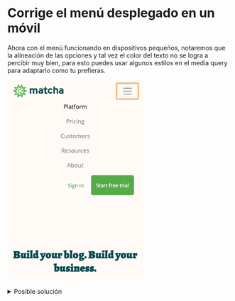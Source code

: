# Corrige el menú desplegado en un móvil

Ahora con el menú funcionando en dispositivos pequeños, notaremos que la
alineación de las opciones y tal vez el color del texto no se logra a percibir
muy bien, para esto puedes usar algunos estilos en el media query para adaptarlo
como tu prefieras.

![Menú responsive desplegado](../assets/responsive-menu.png)

<details>
  <summary>Posible solución</summary>

Este reto es libre, por ejemplo, en nuestro caso cambiamos el color de fuente de
cada uno de los items del menú para un mejor contraste y cambiamos el color del
menú hamburguesa.

```css
.navbar-light .nav-item .nav-link {
  color: #025157;
}

.navbar-light .navbar-toggler {
  border-color: #025157;
}

.navbar-light .navbar-toggler-icon {
  background-image: url("data:image/svg+xml,%3csvg xmlns='http://www.w3.org/2000/svg' width='30' height='30' viewBox='0 0 30 30'%3e%3cpath stroke='rgb(3, 81, 77)' stroke-linecap='round' stroke-miterlimit='10' stroke-width='2' d='M4 7h22M4 15h22M4 23h22'/%3e%3c/svg%3e");
}
```

</details>

